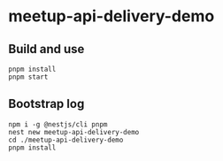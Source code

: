 # meetup-api-delivery-demo

## Build and use

```
pnpm install
pnpm start
```

## Bootstrap log

```
npm i -g @nestjs/cli pnpm
nest new meetup-api-delivery-demo
cd ./meetup-api-delivery-demo
pnpm install
```
